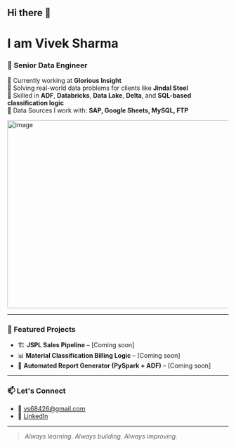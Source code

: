 ## Hi there 👋
# I am Vivek Sharma

### 💼 Senior Data Engineer

🔹 Currently working at **Glorious Insight**  
🔹 Solving real-world data problems for clients like **Jindal Steel**  
🔹 Skilled in **ADF**, **Databricks**, **Data Lake**, **Delta**, and **SQL-based classification logic**  
🔹 Data Sources I work with: **SAP, Google Sheets, MySQL, FTP**

<img width="680" height="428" alt="image" src="https://github.com/user-attachments/assets/81947664-a9a1-4b6e-8b1a-265987d992f9" />


---

### 📂 Featured Projects
- 🏗️ **JSPL Sales Pipeline** – [Coming soon]
- 📊 **Material Classification Billing Logic** – [Coming soon]
- 🧾 **Automated Report Generator (PySpark + ADF)** – [Coming soon]

---

### 📫 Let's Connect
- 📧 vs68426@gmail.com  
- 🔗 [LinkedIn](https://www.linkedin.com/in/vivek-sharma2809/)

---

> *Always learning. Always building. Always improving.*

